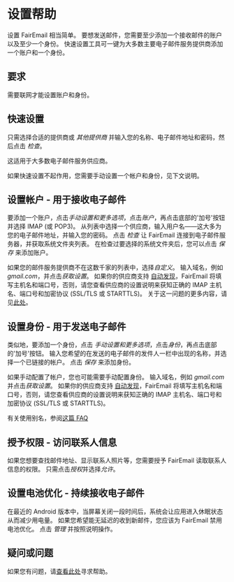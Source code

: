 # 设置帮助

设置 FairEmail 相当简单。 要想发送邮件，您需要至少添加一个接收邮件的账户以及至少一个身份。 快速设置工具可一键为大多数主要电子邮件服务提供商添加一个账户和一个身份。

## 要求

需要联网才能设置账户和身份。

## 快速设置

只需选择合适的提供商或 *其他提供商* 并输入您的名称、电子邮件地址和密码，然后点击 *检查*。

这适用于大多数电子邮件服务供应商。

如果快速设置不起作用，您需要手动设置一个帐户和身份，见下文说明。

## 设置帐户 - 用于接收电子邮件

要添加一个账户，点击*手动设置和更多选项*，点击*账户*，再点击底部的'加号'按钮并选择 IMAP (或 POP3)。 从列表中选择一个供应商，输入用户名——这大多为您的电子邮件地址，并输入您的密码。 点击 *检查* 让 FairEmail 连接到电子邮件服务器，并获取系统文件夹列表。 在检查过要选择的系统文件夹后，您可以点击 *保存* 来添加账户。

如果您的邮件服务提供商不在这数千家的列表中，选择*自定义*。 输入域名，例如 *gmail.com*，并点击*获取设置*。 如果你的供应商支持 [自动发现](https://tools.ietf.org/html/rfc6186)，FairEmail 将填写主机名和端口号，否则，请您查看供应商的设置说明来获知正确的 IMAP 主机名、端口号和加密协议 (SSL/TLS 或 STARTTLS)。 关于这一问题的更多内容，请见[此处](https://github.com/M66B/FairEmail/blob/master/FAQ.md#authorizing-accounts)。

## 设置身份 - 用于发送电子邮件

类似地，要添加一个身份，点击 *手动设置和更多选项*，点击*身份*，再点击底部的'加号'按钮。 输入您希望的在发送的电子邮件的发件人一栏中出现的名称，并选择一个已链接的帐户。 点击 *保存* 来添加身份。

如果手动配置了帐户，您也可能需要手动配置身份。 输入域名，例如 *gmail.com*并点击*获取设置*。 如果你的供应商支持 [自动发现](https://tools.ietf.org/html/rfc6186)，FairEmail 将填写主机名和端口号，否则，请您查看供应商的设置说明来获知正确的 IMAP 主机名、端口号和加密协议 (SSL/TLS 或 STARTTLS)。

有关使用别名，参阅[这篇 FAQ](https://github.com/M66B/FairEmail/blob/master/FAQ.md#FAQ9) 

## 授予权限 - 访问联系人信息

如果您想要查找邮件地址、显示联系人照片等，您需要授予 FairEmail 读取联系人信息的权限。 只需点击*授权*并选择*允许*。

## 设置电池优化 - 持续接收电子邮件

在最近的 Android 版本中，当屏幕关闭一段时间后，系统会让应用进入休眠状态从而减少用电量。 如果您希望能无延迟的收到新邮件，您应该为 FairEmail 禁用电池优化。 点击 *管理* 并按照说明操作。

## 疑问或问题

如果您有问题，请[查看此处](https://github.com/M66B/FairEmail/blob/master/FAQ.md)寻求帮助。
